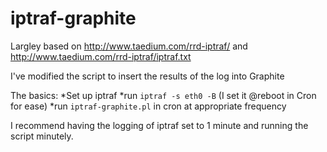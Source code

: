 # iptraf-graphite

Largley based on http://www.taedium.com/rrd-iptraf/ and http://www.taedium.com/rrd-iptraf/iptraf.txt

I've modified the script to insert the results of the log into Graphite

The basics:
  *Set up iptraf
  *run `iptraf -s eth0 -B` (I set it @reboot in Cron for ease)
  *run `iptraf-graphite.pl` in cron at appropriate frequency

I recommend having the logging of iptraf set to 1 minute and running the script minutely.
